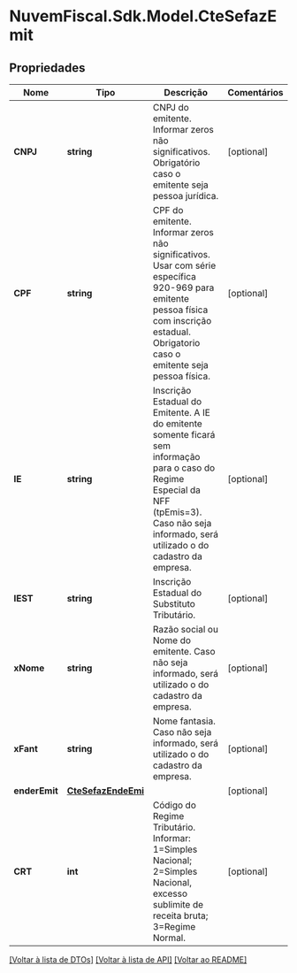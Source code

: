 # NuvemFiscal.Sdk.Model.CteSefazEmit

## Propriedades

Nome | Tipo | Descrição | Comentários
------------ | ------------- | ------------- | -------------
**CNPJ** | **string** | CNPJ do emitente.  Informar zeros não significativos.  Obrigatório caso o emitente seja pessoa jurídica. | [optional] 
**CPF** | **string** | CPF do emitente.  Informar zeros não significativos.    Usar com série específica 920-969 para emitente pessoa física com inscrição estadual.  Obrigatorio caso o emitente seja pessoa física. | [optional] 
**IE** | **string** | Inscrição Estadual do Emitente.  A IE do emitente somente ficará sem informação para o caso do Regime Especial da NFF (tpEmis&#x3D;3).  Caso não seja informado, será utilizado o do cadastro da empresa. | [optional] 
**IEST** | **string** | Inscrição Estadual do Substituto Tributário. | [optional] 
**xNome** | **string** | Razão social ou Nome do emitente.  Caso não seja informado, será utilizado o do cadastro da empresa. | [optional] 
**xFant** | **string** | Nome fantasia.  Caso não seja informado, será utilizado o do cadastro da empresa. | [optional] 
**enderEmit** | [**CteSefazEndeEmi**](CteSefazEndeEmi.md) |  | [optional] 
**CRT** | **int** | Código do Regime Tributário.  Informar: 1&#x3D;Simples Nacional;   2&#x3D;Simples Nacional, excesso sublimite de receita bruta;  3&#x3D;Regime Normal. | [optional] 

[[Voltar à lista de DTOs]](../README.md#documentation-for-models) [[Voltar à lista de API]](../README.md#documentation-for-api-endpoints) [[Voltar ao README]](../README.md)

